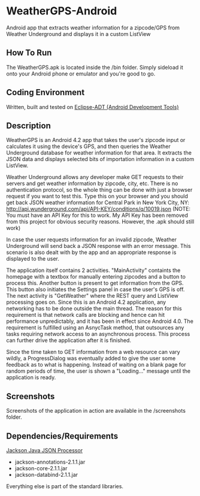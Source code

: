 WeatherGPS-Android
==================

Android app that extracts weather information for a zipcode/GPS from Weather Underground and displays it in a custom ListView

How To Run
----------

The WeatherGPS.apk is located inside the /bin folder. Simply sideload it onto your Android phone or emulator and you're good to go.

Coding Environment
------------------

Written, built and tested on [Eclipse-ADT (Android Development Tools)](http://developer.android.com/tools/sdk/eclipse-adt.html)

Description
-----------

WeatherGPS is an Android 4.2 app that takes the user's zipcode input or calculates it using the device's GPS, and then queries the Weather Underground database for weather information for that area. It extracts the JSON data and displays selected bits of importation information in a custom ListView. 

Weather Underground allows any developer make GET requests to their servers and get weather information by zipcode, city, etc. There is no authentication protocol, so the whole thing can be done with just a browser request if you want to test this. Type this on your browser and you should get back JSON weather information for Central Park in New York City, NY:
http://api.wunderground.com/api/API-KEY/conditions/q/10019.json (NOTE: You must have an API Key for this to work. My API Key has been removed from this project for obvious security reasons. However, the .apk should still work)

In case the user requests information for an invalid zipcode, Weather Underground will send back a JSON response with an error message. This scenario is also dealt with by the app and an appropriate response is displayed to the user.

The application itself contains 2 activities. "MainActivity" containts the homepage with a textbox for manually entering zipcodes and a button to process this. Another button is present to get information from the GPS. This button also initiates the Settings panel in case the user's GPS is off. The next activity is "GetWeather" where the REST query and ListView processing goes on. Since this is an Android 4.2 application, any networking has to be done outside the main thread. The reason for this requirement is that network calls are blocking and hence can hit performance unpredictably, and it has been in effect since Android 4.0. The requirement is fulfilled using an AsnycTask method, that outsources  any tasks requiring network access to an asynchronous process. This process can further drive the application after it is finished.

Since the time taken to GET information from a web resource can vary wildly, a ProgressDialog was eventually added to give the user some feedback as to what is happening. Instead of waiting on a blank page for random periods of time, the user is shown a "Loading..." message until the application is ready.

Screenshots
-----------

Screenshots of the application in action are available in the /screenshots folder.

Dependencies/Requirements
-------------------------

[Jackson Java JSON Processor](http://jackson.codehaus.org)
* jackson-annotations-2.1.1.jar
* jackson-core-2.1.1.jar
* jackson-databind-2.1.1.jar

Everything else is part of the standard libraries.
